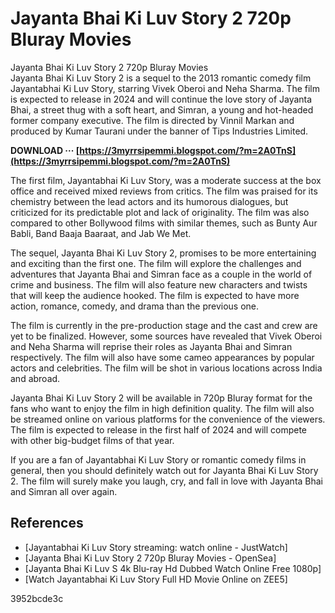 # Jayanta Bhai Ki Luv Story 2 720p Bluray Movies
 
 Jayanta Bhai Ki Luv Story 2 720p Bluray Movies     
Jayanta Bhai Ki Luv Story 2 is a sequel to the 2013 romantic comedy film Jayantabhai Ki Luv Story, starring Vivek Oberoi and Neha Sharma. The film is expected to release in 2024 and will continue the love story of Jayanta Bhai, a street thug with a soft heart, and Simran, a young and hot-headed former company executive. The film is directed by Vinnil Markan and produced by Kumar Taurani under the banner of Tips Industries Limited.
 
**DOWNLOAD ··· [https://3myrrsipemmi.blogspot.com/?m=2A0TnS](https://3myrrsipemmi.blogspot.com/?m=2A0TnS)**


     
The first film, Jayantabhai Ki Luv Story, was a moderate success at the box office and received mixed reviews from critics. The film was praised for its chemistry between the lead actors and its humorous dialogues, but criticized for its predictable plot and lack of originality. The film was also compared to other Bollywood films with similar themes, such as Bunty Aur Babli, Band Baaja Baaraat, and Jab We Met.
     
The sequel, Jayanta Bhai Ki Luv Story 2, promises to be more entertaining and exciting than the first one. The film will explore the challenges and adventures that Jayanta Bhai and Simran face as a couple in the world of crime and business. The film will also feature new characters and twists that will keep the audience hooked. The film is expected to have more action, romance, comedy, and drama than the previous one.

The film is currently in the pre-production stage and the cast and crew are yet to be finalized. However, some sources have revealed that Vivek Oberoi and Neha Sharma will reprise their roles as Jayanta Bhai and Simran respectively. The film will also have some cameo appearances by popular actors and celebrities. The film will be shot in various locations across India and abroad.
     
Jayanta Bhai Ki Luv Story 2 will be available in 720p Bluray format for the fans who want to enjoy the film in high definition quality. The film will also be streamed online on various platforms for the convenience of the viewers. The film is expected to release in the first half of 2024 and will compete with other big-budget films of that year.
     
If you are a fan of Jayantabhai Ki Luv Story or romantic comedy films in general, then you should definitely watch out for Jayanta Bhai Ki Luv Story 2. The film will surely make you laugh, cry, and fall in love with Jayanta Bhai and Simran all over again.
     
## References
     
- [Jayantabhai Ki Luv Story streaming: watch online - JustWatch]
- [Jayanta Bhai Ki Luv Story 2 720p Bluray Movies - OpenSea]
- [Jayanta Bhai Ki Luv S 4k Blu-ray Hd Dubbed Watch Online Free 1080p]
- [Watch Jayantabhai Ki Luv Story Full HD Movie Online on ZEE5]

 3952bcde3c
 
